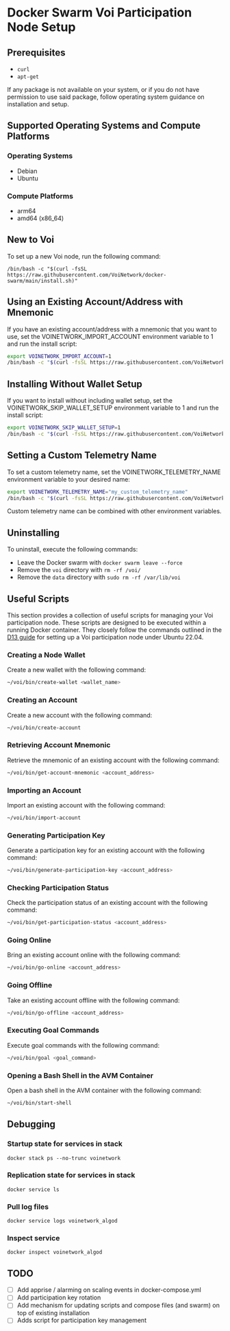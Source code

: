 # Docker Swarm Voi Participation Node Setup

## Prerequisites
- `curl`
- `apt-get`

If any package is not available on your system, or if you do not have permission to use said package, follow operating 
system guidance on installation and setup.

## Supported Operating Systems and Compute Platforms
### Operating Systems
- Debian
- Ubuntu

### Compute Platforms
- arm64
- amd64 (x86_64)

## New to Voi
To set up a new Voi node, run the following command:

```
/bin/bash -c "$(curl -fsSL https://raw.githubusercontent.com/VoiNetwork/docker-swarm/main/install.sh)"
```

##  Using an Existing Account/Address with Mnemonic
If you have an existing account/address with a mnemonic that you want to use, set the VOINETWORK_IMPORT_ACCOUNT
environment variable to 1 and run the install script:

```bash
export VOINETWORK_IMPORT_ACCOUNT=1
/bin/bash -c "$(curl -fsSL https://raw.githubusercontent.com/VoiNetwork/docker-swarm/main/install.sh)"
```

## Installing Without Wallet Setup
If you want to install without including wallet setup, set the VOINETWORK_SKIP_WALLET_SETUP environment variable to 1
and run the install script:

```bash
export VOINETWORK_SKIP_WALLET_SETUP=1
/bin/bash -c "$(curl -fsSL https://raw.githubusercontent.com/VoiNetwork/docker-swarm/main/install.sh)"
```

## Setting a Custom Telemetry Name
To set a custom telemetry name, set the VOINETWORK_TELEMETRY_NAME environment variable to your desired name:
```bash
export VOINETWORK_TELEMETRY_NAME="my_custom_telemetry_name"
/bin/bash -c "$(curl -fsSL https://raw.githubusercontent.com/VoiNetwork/docker-swarm/main/install.sh)"
```
Custom telemetry name can be combined with other environment variables.

## Uninstalling
To uninstall, execute the following commands:

- Leave the Docker swarm with `docker swarm leave --force`
- Remove the `voi` directory with `rm -rf /voi/`
- Remove the `data` directory with `sudo rm -rf /var/lib/voi`


## Useful Scripts
This section provides a collection of useful scripts for managing your Voi participation node. These scripts are 
designed to be executed within a running Docker container. They closely follow the commands outlined in the
[D13 guide](https://d13.co/posts/set-up-voi-participation-node/) for setting up a Voi participation node under Ubuntu 22.04.

### Creating a Node Wallet
Create a new wallet with the following command:
```bash
~/voi/bin/create-wallet <wallet_name>
```

### Creating an Account
Create a new account with the following command:
```bash
~/voi/bin/create-account 
```

### Retrieving Account Mnemonic
Retrieve the mnemonic of an existing account with the following command:
```bash
~/voi/bin/get-account-mnemonic <account_address>
```

### Importing an Account
Import an existing account with the following command:
```bash
~/voi/bin/import-account
```

### Generating Participation Key
Generate a participation key for an existing account with the following command:
```bash
~/voi/bin/generate-participation-key <account_address>
```

### Checking Participation Status
Check the participation status of an existing account with the following command:
```bash
~/voi/bin/get-participation-status <account_address>
```

### Going Online
Bring an existing account online with the following command:
```bash
~/voi/bin/go-online <account_address>
```

### Going Offline
Take an existing account offline with the following command:
```bash
~/voi/bin/go-offline <account_address>
```

### Executing Goal Commands
Execute goal commands with the following command:
```bash
~/voi/bin/goal <goal_command>
```

### Opening a Bash Shell in the AVM Container
Open a bash shell in the AVM container with the following command:
```bash
~/voi/bin/start-shell
```

## Debugging
### Startup state for services in stack
`docker stack ps --no-trunc voinetwork`

### Replication state for services in stack
`docker service ls`

### Pull log files
`docker service logs voinetwork_algod`

### Inspect service
`docker inspect voinetwork_algod`

## TODO
- [ ] Add apprise / alarming on scaling events in docker-compose.yml
- [ ] Add participation key rotation
- [ ] Add mechanism for updating scripts and compose files (and swarm) on top of existing installation
- [ ] Adds script for participation key management